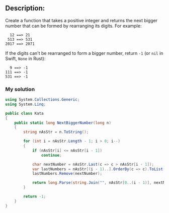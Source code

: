 ## Description:

Create a function that takes a positive integer and returns the next bigger number that can be formed by rearranging its digits. For example:
```
  12 ==> 21
 513 ==> 531
2017 ==> 2071
```
If the digits can't be rearranged to form a bigger number, return ```-1``` (or ```nil``` in Swift, ```None``` in Rust):
```
  9 ==> -1
111 ==> -1
531 ==> -1
```
### My solution
```C#
using System.Collections.Generic;
using System.Linq;

public class Kata
{
    public static long NextBiggerNumber(long n)
    {
        string nAsStr = n.ToString();

        for (int i = nAsStr.Length - 1; i > 0; i--)
        {
            if (nAsStr[i] <= nAsStr[i - 1])
                continue;

            char nextNumber = nAsStr.Last(c => c > nAsStr[i - 1]);
            var lastNumbers = nAsStr[(i - 1)..].OrderBy(c => c).ToList();
            lastNumbers.Remove(nextNumber);

            return long.Parse(string.Join("", nAsStr[0..(i - 1)], nextNumber, string.Join("", lastNumbers)));
        }

        return -1;
    }
}
```
